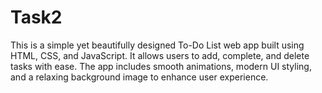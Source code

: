 # Task2
This is a simple yet beautifully designed To-Do List web app built using HTML, CSS, and JavaScript. It allows users to add, complete, and delete tasks with ease. The app includes smooth animations, modern UI styling, and a relaxing background image to enhance user experience.
